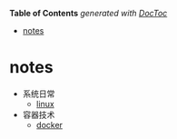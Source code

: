 <!-- START doctoc generated TOC please keep comment here to allow auto update -->
<!-- DON'T EDIT THIS SECTION, INSTEAD RE-RUN doctoc TO UPDATE -->
**Table of Contents**  *generated with [DocToc](https://github.com/thlorenz/doctoc)*

- [notes](#notes)

<!-- END doctoc generated TOC please keep comment here to allow auto update -->

# notes
* 系统日常
    - [linux](./linux)
* 容器技术
    - [docker](./docker)
